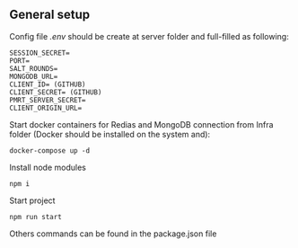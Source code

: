 ## General setup

Config file _.env_ should be create at server folder and full-filled as following:

```
SESSION_SECRET=
PORT=
SALT_ROUNDS=
MONGODB_URL=
CLIENT_ID= (GITHUB)
CLIENT_SECRET= (GITHUB)
PMRT_SERVER_SECRET=
CLIENT_ORIGIN_URL=
```

Start docker containers for Redias and MongoDB connection from Infra folder (Docker should be installed on the system and):

```
docker-compose up -d
```

Install node modules

```
npm i
```

Start project

```
npm run start
```

Others commands can be found in the package.json file
